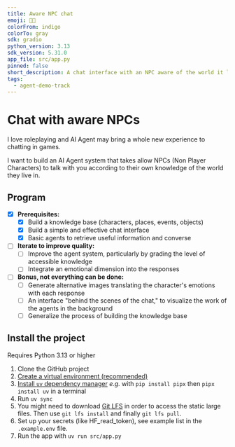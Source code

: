 ```yaml
---
title: Aware NPC chat
emoji: 💬💡
colorFrom: indigo
colorTo: gray
sdk: gradio
python_version: 3.13
sdk_version: 5.31.0
app_file: src/app.py
pinned: false
short_description: A chat interface with an NPC aware of the world it lives in
tags:
  - agent-demo-track
---
```


# Chat with aware NPCs 

I love roleplaying and AI Agent may bring a whole new experience to chatting in games.

I want to build an AI Agent system that takes allow NPCs (Non Player Characters) to talk with you 
according to their own knowledge of the world they live in.

## Program
- [x] **Prerequisites:**
  - [x] Build a knowledge base (characters, places, events, objects)
  - [x] Build a simple and effective chat interface
  - [x] Basic agents to retrieve useful information and converse

- [ ] **Iterate to improve quality:**
  - [ ] Improve the agent system, particularly by grading the level of accessible knowledge
  - [ ] Integrate an emotional dimension into the responses

- [ ] **Bonus, not everything can be done:**
  - [ ] Generate alternative images translating the character's emotions with each response
  - [ ] An interface "behind the scenes of the chat," to visualize the work of the agents in the background
  - [ ] Generalize the process of building the knowledge base

## Install the project

Requires Python 3.13 or higher

1. Clone the GitHub project
2. [Create a virtual environment (recommended)](https://docs.python.org/3/library/venv.html)
3. [Install `uv` dependency manager](https://docs.astral.sh/uv/getting-started/installation/#installation-methods) _e.g._ with `pip install pipx` then `pipx install uv` in a terminal
4. Run `uv sync`
5. You might need to download [Git LFS](https://git-lfs.com/) in order to access the static large files. Then use `git lfs install` and finally `git lfs pull`.
6. Set up your secrets (like HF_read_token), see example list in the `.example.env` file.
7. Run the app with `uv run src/app.py`
